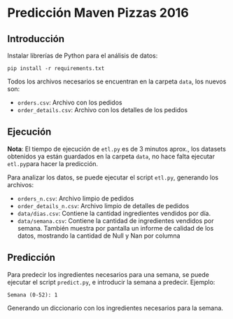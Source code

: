 Predicción Maven Pizzas 2016
=================

## Introducción
Instalar librerías de Python para el análisis de datos:
```
pip install -r requirements.txt
```
Todos los archivos necesarios se encuentran en la carpeta `data`, los nuevos son:
* `orders.csv`: Archivo con los pedidos
* `order_details.csv`: Archivo con los detalles de los pedidos

## Ejecución
**Nota**: El tiempo de ejecución de `etl.py` es de 3 minutos aprox., los datasets obtenidos ya están guardados en la carpeta `data`, no hace falta ejecutar `etl.py`para hacer la predicción.

Para analizar los datos, se puede ejecutar el script `etl.py`, generando los archivos:
* `orders_n.csv`: Archivo limpio de pedidos
* `order_details_n.csv`: Archivo limpio de detalles de pedidos
* `data/dias.csv`: Contiene la cantidad ingredientes vendidos por día.
* `data/semana.csv`: Contiene la cantidad de ingredientes vendidos por semana.
También muestra por pantalla un informe de calidad de los datos, mostrando la cantidad de Null y Nan por columna

## Predicción
Para predecir los ingredientes necesarios para una semana, se puede ejecutar el script `predict.py`, e introducir la semana a predecir. Ejemplo:
```
Semana (0-52): 1
```
Generando un diccionario con los ingredientes necesarios para la semana.
